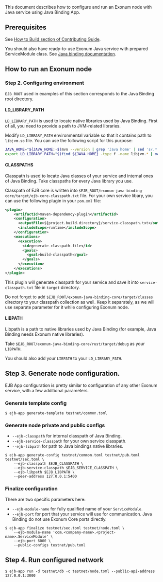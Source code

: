 This document describes how to configure and run an Exonum node with Java service using Java Binding App.

## Prerequisites

See [How to Build section of Contributing Guide][how-to-build].

You should also have ready-to-use Exonum Java service with prepared ServiceModule class.
See [Java binding documentation](https://exonum.com/doc/get-started/java-binding/).

[how-to-build]: https://github.com/exonum/exonum-java-binding/blob/master/CONTRIBUTING.md#how-to-build

## How to run an Exonum node

### Step 2. Configuring environment

`EJB_ROOT` used in examples of this section corresponds to the Java Binding root directory.

#### LD_LIBRARY_PATH

`LD_LIBRARY_PATH` is used to locate native libraries used by Java Binding.
First of all, you need to provide a path to JVM-related libraries.

Modify `LD_LIBRARY_PATH` environmental variable so that it contains path to `libjvm.so` file.
You can use the following script for this purpose:

```bash
JAVA_HOME="${JAVA_HOME:-$(mvn --version | grep 'Java home' | sed 's/.*: //')}"
export LD_LIBRARY_PATH="$(find ${JAVA_HOME} -type f -name libjvm.* | xargs -n1 dirname)"
```

#### CLASSPATHS

Classpath is used to locate Java classes of your service and internal ones of Java Binding.
Take classpaths for every Java library you use.

Classpath of EJB core is written into `$EJB_ROOT/exonum-java-binding-core/target/ejb-core-classpath.txt` file.
For your own service libary, you can use the following plugin in your `pom.xml` file:

```xml
<plugin>
    <artifactId>maven-dependency-plugin</artifactId>
    <configuration>
      <outputFile>${project.build.directory}/service-classpath.txt</outputFile>
      <includeScope>runtime</includeScope>
    </configuration>
    <executions>
      <execution>
        <id>generate-classpath-file</id>
        <goals>
          <goal>build-classpath</goal>
        </goals>
      </execution>
    </executions>
</plugin>
```

This plugin will generate classpath for your service and save it into `service-classpath.txt` file in `target` directory.

Do not forget to add `$EJB_ROOT/exonum-java-binding-core/target/classes` directory to your classpath collection as well.
Keep it separately, as we will use separate parameter for it while configuring Exonum node.

#### LIBPATH

Libpath is a path to native libraries used by Java Binding (for example, Java Binding needs Exonum native libraries).

Take `$EJB_ROOT/exonum-java-binding-core/rust/target/debug` as your `LIBPATH`.

You should also add your `LIBPATH` to your `LD_LIBRARY_PATH`.

## Step 3. Generate node configuration.

EJB App configuration is pretty similar to configuration of any other Exonum service, with a few additional parameters.

### Generate template config

```$sh
$ ejb-app generate-template testnet/common.toml
```

### Generate node private and public configs

- `--ejb-classpath` for internal classpath of Java Binding.
- `--ejb-service-classpath` for your own service classpath.
- `--ejb-libpath` for path to Java bindings native libraries.

```$sh
$ ejb-app generate-config testnet/common.toml testnet/pub.toml testnet/sec.toml \
    --ejb-classpath $EJB_CLASSPATH \
    --ejb-service-classpath $EJB_SERVICE_CLASSPATH \
    --ejb-libpath $EJB_LIBPATH \
    --peer-address 127.0.0.1:5400
```

### Finalize configuration

There are two specific parameters here:
- `--ejb-module-name` for fully qualified name of your `ServiceModule`.
- `--ejb-port` for port that your service will use for communication. Java Binding do not use Exonum Core ports directly.

```$sh
$ ejb-app finalize testnet/sec.toml testnet/node.toml \
    --ejb-module-name 'com.<company-name>.<project-name>.ServiceModule' \
    --ejb-port 6000 \
    --public-configs testnet/pub.toml
```

## Step 4. Run configured network

```$sh
$ ejb-app run -d testnet/db -c testnet/node.toml --public-api-address 127.0.0.1:3000
```
